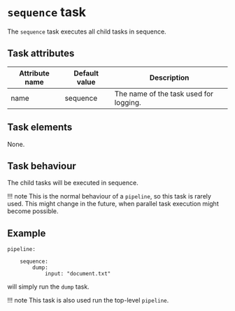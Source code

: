# `sequence` task

The `sequence` task executes all child tasks in sequence.

## Task attributes

| Attribute name | Default value | Description                            |
| -------------- | ------------- | -------------------------------------- |
| name           | sequence      | The name of the task used for logging. |

## Task elements

None.

## Task behaviour

The child tasks will be executed in sequence.

!!! note
    This is the normal behaviour of a `pipeline`, so this task is rarely used. This might change in the future, when parallel task execution might become possible.

## Example

``` klartext
pipeline:

    sequence:
        dump:
            input: "document.txt"
```

will simply run the `dump` task.

!!! note
    This task is also used run the top-level `pipeline`.
